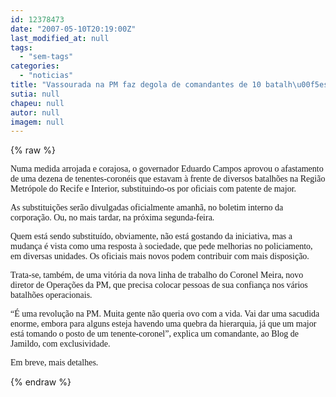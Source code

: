 ```yaml
---
id: 12378473
date: "2007-05-10T20:19:00Z"
last_modified_at: null
tags:
  - "sem-tags"
categories:
  - "noticias"
title: "Vassourada na PM faz degola de comandantes de 10 batalh\u00f5es.  Major assume lugar de tenente-coronel"
sutia: null
chapeu: null
autor: null
imagem: null
---
```

{% raw %}
<p><p><font face=\"Verdana\">Numa medida arrojada e corajosa, o governador Eduardo Campos aprovou o afastamento de uma dezena de tenentes-coron&eacute;is que estavam&nbsp;&agrave; frente de diversos batalh&otilde;es na Regi&atilde;o Metr&oacute;pole do Recife e Interior, substituindo-os por oficiais com patente de major.</font></p></p>
<p><p><font face=\"Verdana\">As substitui&ccedil;&otilde;es ser&atilde;o divulgadas oficialmente amanh&atilde;, no boletim interno da corpora&ccedil;&atilde;o. Ou, no mais tardar, na pr&oacute;xima segunda-feira.</font></p></p>
<p><p><font face=\"Verdana\">Quem est&aacute; sendo substitu&iacute;do, obviamente, n&atilde;o est&aacute; gostando da iniciativa, mas a mudan&ccedil;a &eacute; vista como uma resposta &agrave; sociedade, que pede melhorias no policiamento, em diversas unidades. Os oficiais mais novos podem contribuir com mais disposi&ccedil;&atilde;o.</font></p></p>
<p><p><font face=\"Verdana\">Trata-se, tamb&eacute;m, de uma vit&oacute;ria da nova linha de trabalho do Coronel Meira, novo diretor de Opera&ccedil;&otilde;es da PM, que precisa colocar pessoas de sua confian&ccedil;a nos v&aacute;rios batalh&otilde;es operacionais.</font></p></p>
<p><p><font face=\"Verdana\">&ldquo;&Eacute; uma revolu&ccedil;&atilde;o na PM. Muita gente n&atilde;o queria ovo com a vida. Vai dar uma sacudida enorme, embora para alguns esteja havendo uma quebra da hierarquia, j&aacute; que um major est&aacute; tomando o posto de um tenente-coronel&rdquo;, explica um comandante, ao Blog de Jamildo, com exclusividade.</font></p></p>
<p><p><font face=\"Verdana\">Em breve, mais detalhes.</font></p> </p>
{% endraw %}